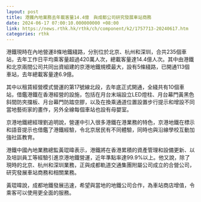 ```yaml
---
layout: post
title: 港鐵內地業務去年載客量14.4億　與成都公司研究發展車站商務
date: 2024-06-17 07:00:10.000000000 +08:00
link: https://news.rthk.hk/rthk/ch/component/k2/1757713-20240617.htm
categories: rthk
---
```


港鐵現時在內地營運8條地鐵綫路，分別位於北京、杭州和深圳，合共235個車站，去年工作日平均乘客量超過420萬人次，總載客量達14.4億人次。其中由港鐵和北京兩間公司共同出資組建的京港地鐵規模最大，設有5條綫路，已開通113個車站，去年總載客量達6.9億。

其中以租賃經營模式營運的第17號線北段，去年底正式開通，全綫共有10個車站，借鑑港鐵在香港經營的設施，包括在月台末端設立LED燈柱、月台幕門黃黑色斜間防夾擋板、⁠月台幕門防踏空膠，以及在換乘通道位置設置步行提示和增設不同當地藝術家的畫作，另外全線每個車站也設有母嬰室。

京港地鐵總經理劉追明說，營運中引入很多港鐵在港業務的特色，京港地鐵在標示和語音提示也借鑑了港鐵經驗，令北京居民有不同體驗，同時也與沿線學校互動加強社區教育。

港鐵中國內地業務總監黃琨暐表示，港鐵將在香港累積的資產管理和設備更新、以及培訓員工等經驗引進京港地鐵營運，近年準點率達99.9%以上。他又說，除了現時的北京、杭州和深圳業務，正與成都軌道交通集團附屬公司成立的合營公司，研究發展車站商務和相關業務。

黃琨暐說，成都地鐵發展迅速，希望與當地的地鐵公司合作，為車站商店增值，令乘客可以使用更全面的服務。
